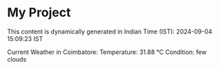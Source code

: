 # My Project

This content is dynamically generated in Indian Time (IST): 2024-09-04 15:09:23 IST


Current Weather in Coimbatore:
Temperature: 31.88 °C
Condition: few clouds
